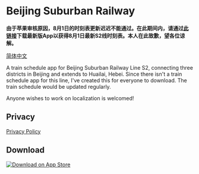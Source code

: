 # Beijing Suburban Railway

**由于苹果审核原因，8月1日的时刻表更新迟迟不能通过。在此期间内，请通过[此链接](https://testflight.apple.com/join/w1lXlVor)下载最新版App以获得8月1日最新S2线时刻表。本人在此致歉，望各位谅解。**

[简体中文](/docs/README_zh_cn.md)

A train schedule app for Beijing Suburban Railway Line S2, connecting three districts in Beijing and extends to Huailai, Hebei. Since there isn't a train schedule app for this line, I've created this for everyone to download. The train schedule would be updated regularly.

Anyone wishes to work on localization is welcomed!

## Privacy

[Privacy Policy](/docs/privacy.md)

## Download

[![Download on App Store](https://developer.apple.com/app-store/marketing/guidelines/images/badge-download-on-the-app-store.svg)](https://testflight.apple.com/join/w1lXlVor)



